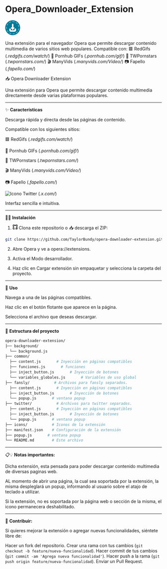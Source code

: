 # Opera_Downloader_Extension
![Icon](icons/download48.png)

Una extensión para el navegador Opera que permite descargar contenido multimedia de varios sitios web populares. Compatible con:  🟥 RedGifs (*.redgifs.com/watch/*)  🔞 Pornhub GIFs (*.pornhub.com/gif/*)  🌟 TWPornstars (*.twpornstars.com/*)  🎬 ManyVids (*.manyvids.com/Video/*)  📷 Fapello (*.fapello.com/*)

📥 Opera Downloader Extension

Una extensión para Opera que permite descargar contenido multimedia directamente desde varias plataformas populares.

---

✨ **Características**

Descarga rápida y directa desde las páginas de contenido.

Compatible con los siguientes sitios:

🟥 RedGifs (*.redgifs.com/watch/*)

🔞 Pornhub GIFs (*.pornhub.com/gif/*)

🌟 TWPornstars (*.twpornstars.com/*)

🎬 ManyVids (*.manyvids.com/Video/*)

📷 Fapello (*.fapello.com/*)

<!-- ![Icon](https://abs.twimg.com/responsive-web/client-web/icon-default.522d363a.png) Twitter (*.x.com/*) -->
<img src="https://abs.twimg.com/responsive-web/client-web/icon-default.522d363a.png" alt="Icono" width="20" height="20"> Twitter (*.x.com/*)

Interfaz sencilla e intuitiva.

---

👨‍🔧 **Instalación**

1. ![Icon](icons/github.webp) Clona este repositorio o 📥 descarga el ZIP:
```bash
git clone https://github.com/TaylorBundy/opera-downloader-extension.git
```
2. Abre Opera y ve a opera://extensions.

3. Activa el Modo desarrollador.

4. Haz clic en Cargar extensión sin empaquetar y selecciona la carpeta del proyecto.

---

🚀 **Uso**

Navega a una de las páginas compatibles.

Haz clic en el botón flotante que aparece en la página.

Selecciona el archivo que deseas descargar.

---

📂 **Estructura del proyecto**
```bash 
opera-downloader-extension/
├── background/
  └── background.js
├── common/
  ├── content.js       # Inyección en páginas compatibles
  ├── funciones.js       # funciones
  ├── inject_button.js       # Inyección de botones
  └── variables_globales.js       # Variables de uso global
├── fansly/           # Archivos para fansly separados.
  ├── content.js       # Inyección en páginas compatibles
  ├── inject_button.js       # Inyección de botones
  └── popup.js       # ventana popup
├── twitter/           # Archivos para twitter separados.
  ├── content.js       # Inyección en páginas compatibles
  ├── inject_button.js       # Inyección de botones
  └── popup.js       # ventana popup
├── icons/           # Iconos de la extensión
├── manifest.json    # Configuración de la extensión
├── popup.js       # ventana popup
└── README.md        # Este archivo
```
---

📋💡 **Notas importantes:**

Dicha extensión, esta pensada para poder descargar contenido multimedia de diversas paginas web.

AL momento de abrir una página, la cual sea soportada por la extensión, la misma despleglará un popup, informando al usuario sobre el atajo de teclado a utilizar.

Si la extensión, no es soportada por la página web o sección de la misma, el icono permanecera deshabilitado.

---

🔹 **Contribuir:**

Si quieres mejorar la extensión o agregar nuevas funcionalidades, siéntete libre de:

Hacer un fork del repositorio.
Crear una rama con tus cambios (`git checkout -b feature/nueva-funcionalidad`).
Hacer commit de tus cambios (`git commit -am 'Agrega nueva funcionalidad'`).
Hacer push a la rama (`git push origin feature/nueva-funcionalidad`).
Enviar un Pull Request.